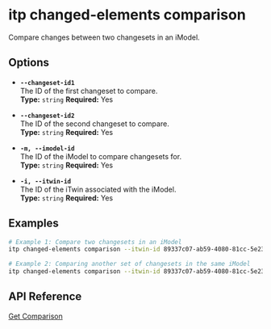 # itp changed-elements comparison

Compare changes between two changesets in an iModel.

## Options

- **`--changeset-id1`**  
  The ID of the first changeset to compare.  
  **Type:** `string` **Required:** Yes

- **`--changeset-id2`**  
  The ID of the second changeset to compare.  
  **Type:** `string` **Required:** Yes

- **`-m, --imodel-id`**  
  The ID of the iModel to compare changesets for.  
  **Type:** `string` **Required:** Yes

- **`-i, --itwin-id`**  
  The ID of the iTwin associated with the iModel.  
  **Type:** `string` **Required:** Yes

## Examples

```bash
# Example 1: Compare two changesets in an iModel
itp changed-elements comparison --itwin-id 89337c07-ab59-4080-81cc-5e237be55369 --imodel-id ad0ba809-9241-48ad-9eb0-c8038c1a1d51 --changeset-id1 2f3b4a8c92d747d5c8a8b2f9cde6742e5d74b3b5 --changeset-id2 4b8a5d9e8d534a71b02894f2a2b4e91d

# Example 2: Comparing another set of changesets in the same iModel
itp changed-elements comparison --itwin-id 89337c07-ab59-4080-81cc-5e237be55369 --imodel-id ad0ba809-9241-48ad-9eb0-c8038c1a1d51 --changeset-id1 5d9e8b2f6744a71b02894f1a2b4e91d7 --changeset-id2 6b8e4f7a7348a81b93754c2d5d8f7e12
```

## API Reference

[Get Comparison](https://developer.bentley.com/apis/changed-elements/operations/get-comparison/)